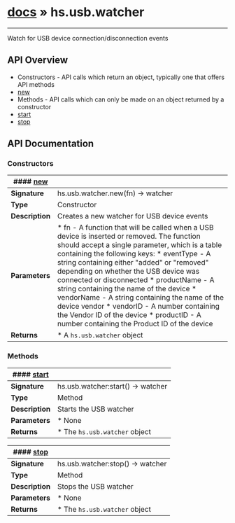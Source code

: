 # [docs](index.md) » hs.usb.watcher
---

Watch for USB device connection/disconnection events

## API Overview
* Constructors - API calls which return an object, typically one that offers API methods
 * [new](#new)
* Methods - API calls which can only be made on an object returned by a constructor
 * [start](#start)
 * [stop](#stop)

## API Documentation

### Constructors

| #### [new](#new)    |                                                                           |
| --------------------------------------------|---------------------------------------------------------------------------|
| **Signature**                               | hs.usb.watcher.new(fn) -> watcher                                                            |
| **Type**                                    | Constructor                                                           |
| **Description**                             | Creates a new watcher for USB device events                                                           |
| **Parameters**                              |  * fn - A function that will be called when a USB device is inserted or removed. The function should accept a single parameter, which is a table containing the following keys:  * eventType - A string containing either "added" or "removed" depending on whether the USB device was connected or disconnected  * productName - A string containing the name of the device  * vendorName - A string containing the name of the device vendor  * vendorID - A number containing the Vendor ID of the device  * productID - A number containing the Product ID of the device         |
| **Returns**                                 |  * A `hs.usb.watcher` object                  |

### Methods

| #### [start](#start)    |                                                                           |
| --------------------------------------------|---------------------------------------------------------------------------|
| **Signature**                               | hs.usb.watcher:start() -> watcher                                                            |
| **Type**                                    | Method                                                           |
| **Description**                             | Starts the USB watcher                                                           |
| **Parameters**                              |  * None         |
| **Returns**                                 |  * The `hs.usb.watcher` object                  |

| #### [stop](#stop)    |                                                                           |
| --------------------------------------------|---------------------------------------------------------------------------|
| **Signature**                               | hs.usb.watcher:stop() -> watcher                                                            |
| **Type**                                    | Method                                                           |
| **Description**                             | Stops the USB watcher                                                           |
| **Parameters**                              |  * None         |
| **Returns**                                 |  * The `hs.usb.watcher` object                  |

